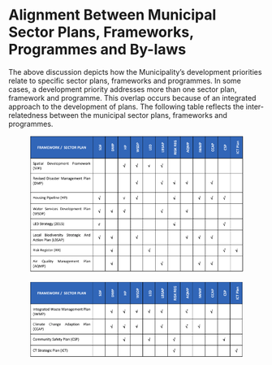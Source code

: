 # Alignment Between Municipal Sector Plans, Frameworks, Programmes and By-laws

The above discussion depicts how the Municipality’s development priorities relate to specific sector plans, frameworks and programmes. In some cases, a development priority addresses more than one sector plan, framework and programme. This overlap occurs because of an integrated approach to the development of plans. The following table reflects the inter-relatedness between the municipal sector plans, frameworks and programmes.



<figure><img src="../.gitbook/assets/Screen Shot 2023-04-24 at 4.26.46 PM.png" alt=""><figcaption></figcaption></figure>

<figure><img src="../.gitbook/assets/Screen Shot 2023-04-24 at 4.27.42 PM.png" alt=""><figcaption></figcaption></figure>
